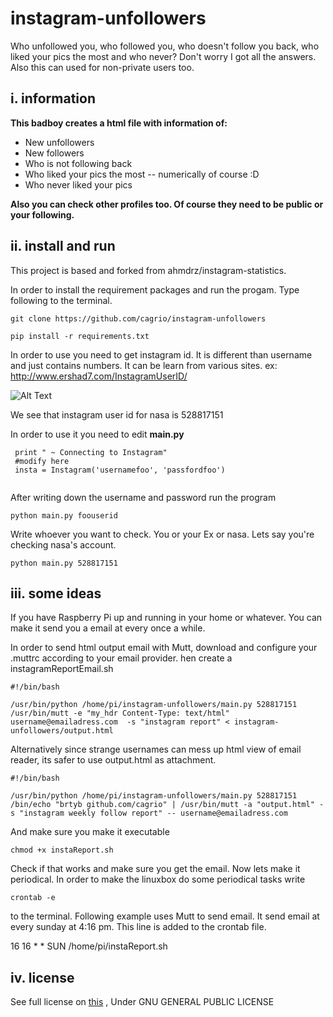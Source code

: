 # instagram-unfollowers
Who unfollowed you, who followed you, who doesn't follow you back, who liked your pics the most and who never? Don't worry I got all the answers. Also this can used for non-private users too.

i. information
--------------

**This badboy creates a html file with information of:**

 - New unfollowers
 - New followers
 - Who is not following back 
 - Who liked your pics the most -- numerically of course :D
 - Who never liked your pics 
 

**Also you can check other profiles too. Of course they need to be public or your following.**

ii. install and run
-------------------

This project is based and forked from ahmdrz/instagram-statistics.

In order to install the requirement packages and run the progam. Type following to the terminal.
```
git clone https://github.com/cagrio/instagram-unfollowers
```
```
pip install -r requirements.txt
```
In order to use you need to get instagram id. It is different than username and just contains numbers. It can be learn from various sites. 
ex: http://www.ershad7.com/InstagramUserID/
 
 ![Alt Text](https://media.giphy.com/media/3ohs80R80RThSPnAkw/giphy.gif)

We see that instagram user id for nasa is 528817151

In order to use it you need to edit **main.py**
```
 print " ~ Connecting to Instagram"                                          
 #modify here                                                                
 insta = Instagram('usernamefoo', 'passfordfoo')                                   
             
```
After writing down the username and password run the program

    python main.py foouserid
 
Write whoever you want to check.  You or your Ex or nasa. Lets say you're checking nasa's account.

    python main.py 528817151
  

iii. some ideas
---------------

If you have Raspberry Pi up and running in your home or whatever. You can make it send you a email at every once a while. 

In order to send html output email with Mutt, download and configure your .muttrc according to your email provider. hen create a instagramReportEmail.sh

    #!/bin/bash 
    
    /usr/bin/python /home/pi/instagram-unfollowers/main.py 528817151 
    /usr/bin/mutt -e "my_hdr Content-Type: text/html" username@emailadress.com  -s "instagram report" < instagram-unfollowers/output.html

Alternatively since strange usernames can mess up html view of email reader, its safer to use output.html as attachment.

    #!/bin/bash 
    
    /usr/bin/python /home/pi/instagram-unfollowers/main.py 528817151 
    /bin/echo "brtyb github.com/cagrio" | /usr/bin/mutt -a "output.html" -s "instagram weekly follow report" -- username@emailadress.com 



And make sure you make it executable

    chmod +x instaReport.sh

Check if that works and make sure you get the email. Now lets make it periodical. In order to make the linuxbox do some periodical tasks write

    crontab -e

to the terminal. Following example uses Mutt to send email.  It send email at every sunday at 4:16 pm. This line is added to the crontab file.

16 16 * * SUN /home/pi/instaReport.sh


iv. license
---------------
See full license on [this](https://github.com/cagrio/instagram-unfollowers/blob/master/LICENSE) , Under GNU GENERAL PUBLIC LICENSE




